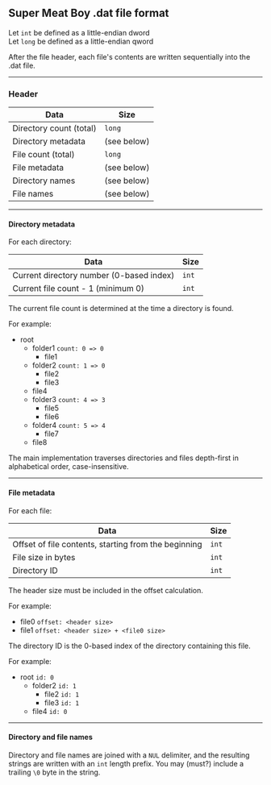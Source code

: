 
Super Meat Boy .dat file format
-------------------------------

Let `int` be defined as a little-endian dword  
Let `long` be defined as a little-endian qword

After the file header, each file's contents are written sequentially into the .dat file.

---

### Header

| Data                    | Size        |
| ----------------------- | ----------- |
| Directory count (total) | `long`      |
| Directory metadata      | (see below) |
| File count (total)      | `long`      |
| File metadata           | (see below) |
| Directory names         | (see below) |
| File names              | (see below) |


---

#### Directory metadata

For each directory:

| Data                                             | Size  |
| ------------------------------------------------ | ----- |
| Current directory number (0-based index)         | `int` |
| Current file count - 1 (minimum 0)               | `int` |

The current file count is determined at the time a directory is found.

For example:

- root
  - folder1 `count: 0 => 0`
    - file1
  - folder2 `count: 1 => 0`
    - file2
    - file3
  - file4
  - folder3 `count: 4 => 3`
    - file5
    - file6
  - folder4 `count: 5 => 4`
    - file7
  - file8

The main implementation traverses directories and files depth-first in alphabetical order, case-insensitive.


---

#### File metadata

For each file:

| Data                                                 | Size  |
| ---------------------------------------------------- | ----- |
| Offset of file contents, starting from the beginning | `int` |
| File size in bytes                                   | `int` |
| Directory ID                                         | `int` |

The header size must be included in the offset calculation.

For example:

- file0 `offset: <header size>`
- file1 `offset: <header size> + <file0 size>`

The directory ID is the 0-based index of the directory containing this file.

For example:

- root `id: 0`
  - folder2 `id: 1`
    - file2 `id: 1`
    - file3 `id: 1`
  - file4 `id: 0`

---

#### Directory and file names

Directory and file names are joined with a `NUL` delimiter, and the resulting strings are written with an `int` length prefix. You may (must?) include a trailing `\0` byte in the string.
